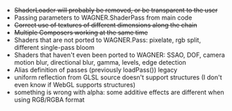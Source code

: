 - ~~ShaderLoader will probably be removed, or be transparent to the user~~
- Passing parameters to WAGNER.ShaderPass from main code
- ~~Correct use of textures of different dimensions along the chain~~
- ~~Multiple Composers working at the same time~~
- Shaders that are not ported to WAGNER.Pass: pixelate, rgb split, different single-pass bloom
- Shaders that haven't even been ported to WAGNER: SSAO, DOF, camera motion blur, directional blur, gamma, levels, edge detection
- Alias definition of passes (previously loadPass()) legacy
- uniform reflection from GLSL source doesn't support structures (I don't even know if WebGL supports structures)
- something is wrong with alpha: some additive effects are different when using RGB/RGBA format